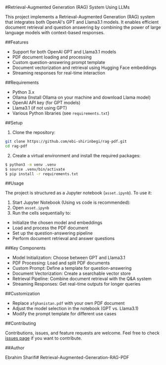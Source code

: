 #Retrieval-Augmented Generation (RAG) System Using LLMs

This project implements a Retrieval-Augmented Generation (RAG) system that integrates both OpenAI's GPT and Llama3.1 models. It enables efficient document retrieval and question answering by combining the power of large language models with context-based responses.

##Features

- Support for both OpenAI GPT and Llama3.1 models
- PDF document loading and processing
- Custom question-answering prompt template
- Document vectorization and retrieval using Hugging Face embeddings
- Streaming responses for real-time interaction

##Requirements

- Python 3.x
- Ollama (Install Ollama on your machine and download Llama model)
- OpenAI API key (for GPT models)
- Llama3.1 (if not using GPT)
- Various Python libraries (see `requirements.txt`)

##Setup

1. Clone the repository:

```bash
git clone https://github.com/ebi-shirinbegi/rag-pdf.git
cd rag-pdf
```

2. Create a virtual environment and install the required packages:

```bash
$ python3 -m venv .venv
$ source .venv/bin/activate
$ pip install -r requirements.txt
```

##Usage

The project is structured as a Jupyter notebook (`asset.ipynb`). To use it:

1. Start Jupyter Notebook (Using vs code is recommended):
2. Open `asset.ipynb`
3. Run the cells sequentially to:

- Initialize the chosen model and embeddings
- Load and process the PDF document
- Set up the question-answering pipeline
- Perform document retrieval and answer questions

##Key Components

- Model Initialization: Choose between GPT and Llama3.1
- PDF Processing: Load and split PDF documents
- Custom Prompt: Define a template for question-answering
- Document Vectorization: Create a searchable vector store
- Retrieval Pipeline: Combine document retrieval with the Q&A system
- Streaming Responses: Get real-time outputs for longer queries

##Customization

- Replace `afghanistan.pdf` with your own PDF document
- Adjust the model selection in the notebook (GPT vs. Llama3.1)
- Modify the prompt template for different use cases

##Contributing

Contributions, issues, and feature requests are welcome. Feel free to check [issues page](https://github.com/ebi-shirinbegi/rag-pdf/issues) if you want to contribute.

##Author

Ebrahim Sharifi#   R e t r i e v a l - A u g m e n t e d - G e n e r a t i o n - R A G - P D F 
 
 
